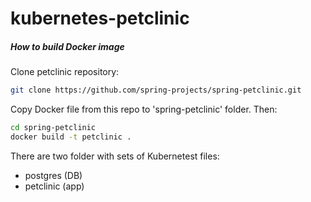 # kubernetes-petclinic

##### How to build Docker image
Clone petclinic repository:
```sh
git clone https://github.com/spring-projects/spring-petclinic.git
```

Copy Docker file from this repo to 'spring-petclinic' folder.
Then:

```sh
cd spring-petclinic
docker build -t petclinic .
```

There are two folder with sets of Kubernetest files:
- postgres (DB)
- petclinic (app)